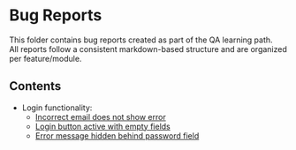 # Bug Reports

This folder contains bug reports created as part of the QA learning path.  
All reports follow a consistent markdown-based structure and are organized per feature/module.

## Contents
- Login functionality:
  - [Incorrect email does not show error](BUG001_login_invalid_email_format.md)
  - [Login button active with empty fields](BUG002_login_empty_fields_active_button.md)
  - [Error message hidden behind password field](BUG003_login_password_error_message_hidden.md)

